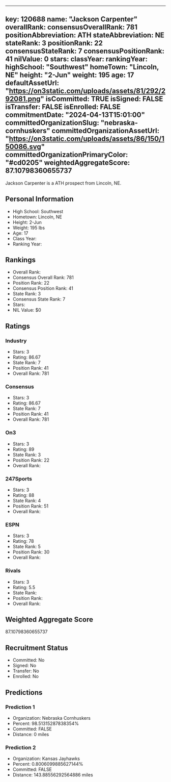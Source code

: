 ---
  key: 120688
  name: "Jackson Carpenter"
  overallRank: 
  consensusOverallRank: 781
  positionAbbreviation: ATH
  stateAbbreviation: NE
  stateRank: 3
  positionRank: 22
  consensusStateRank: 7
  consensusPositionRank: 41
  nilValue: 0
  stars: 
  classYear: 
  rankingYear: 
  highSchool: "Southwest"
  homeTown: "Lincoln, NE"
  height: "2-Jun"
  weight: 195
  age: 17
  defaultAssetUrl: "https://on3static.com/uploads/assets/81/292/292081.png"
  isCommitted: TRUE
  isSigned: FALSE
  isTransfer: FALSE
  isEnrolled: FALSE
  commitmentDate: "2024-04-13T15:01:00"
  committedOrganizationSlug: "nebraska-cornhuskers"
  committedOrganizationAssetUrl: "https://on3static.com/uploads/assets/86/150/150086.svg"
  committedOrganizationPrimaryColor: "#cd0205"
  weightedAggregateScore: 87.10798360655737
  ---
  
  Jackson Carpenter is a ATH prospect from Lincoln, NE.
  
  ## Personal Information
  - High School: Southwest
  - Hometown: Lincoln, NE
  - Height: 2-Jun
  - Weight: 195 lbs
  - Age: 17
  - Class Year: 
  - Ranking Year: 
  
  ## Rankings
  - Overall Rank: 
  - Consensus Overall Rank: 781
  - Position Rank: 22
  - Consensus Position Rank: 41
  - State Rank: 3
  - Consensus State Rank: 7
  - Stars: 
  - NIL Value: $0
  
  ## Ratings
  
  ### Industry
  - Stars: 3
  - Rating: 86.67
  - State Rank: 7
  - Position Rank: 41
  - Overall Rank: 781
  
  ### Consensus
  - Stars: 3
  - Rating: 86.67
  - State Rank: 7
  - Position Rank: 41
  - Overall Rank: 781
  
  ### On3
  - Stars: 3
  - Rating: 89
  - State Rank: 3
  - Position Rank: 22
  - Overall Rank: 
  
  ### 247Sports
  - Stars: 3
  - Rating: 88
  - State Rank: 4
  - Position Rank: 51
  - Overall Rank: 
  
  ### ESPN
  - Stars: 3
  - Rating: 78
  - State Rank: 5
  - Position Rank: 30
  - Overall Rank: 
  
  ### Rivals
  - Stars: 3
  - Rating: 5.5
  - State Rank: 
  - Position Rank: 
  - Overall Rank: 
  
  ## Weighted Aggregate Score
  87.10798360655737
  
  ## Recruitment Status
  - Committed: No
  - Signed: No
  - Transfer: No
  - Enrolled: No
  
  
  
  ## Predictions
  
  ### Prediction 1
  - Organization: Nebraska Cornhuskers
  - Percent: 98.51315287838354%
  - Committed: FALSE
  - Distance: 0 miles
  
  ### Prediction 2
  - Organization: Kansas Jayhawks
  - Percent: 0.8006099885627144%
  - Committed: FALSE
  - Distance: 143.88556292564886 miles
  